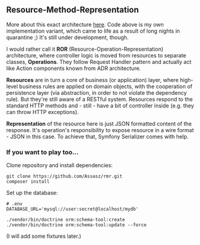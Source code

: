 ## Resource-Method-Representation

More about this exact architecture [here](https://www.peej.co.uk/articles/rmr-architecture.html).
Code above is my own implementation variant, which came to life as a result of long nights 
in quarantine ;) It's still under development, though.

I would rather call it **ROR** (Resource-Operation-Representation) architecture, 
where controller logic is moved from resources to separate classes, **Operations**. 
They follow Request Handler pattern and actually act like Action components known 
from ADR architecture. 

**Resources** are in turn a core of business (or application) layer,
where high-level business rules are applied on domain objects, with the cooperation of 
persistence layer (via abstraction, in order to not violate the dependency rule).
But they're still aware of a RESTful system. Resources respond to the standard 
HTTP methods and - still - have a bit of controller inside (e.g. they can throw HTTP exceptions).

**Representation** of the resource here is just JSON formatted content of the response.
It's operation's responsibility to expose resource in a wire format - JSON in 
this case. To achieve that, Symfony Serializer comes with help.

### If you want to play too...

Clone repository and install dependencies:

```
git clone https://github.com/Assasz/rmr.git
composer install
```

Set up the database:

```
# .env
DATABASE_URL='mysql://user:secret@localhost/mydb'
```

```
./vendor/bin/doctrine orm:schema-tool:create
./vendor/bin/doctrine orm:schema-tool:update --force
```

(I will add some fixtures later.)